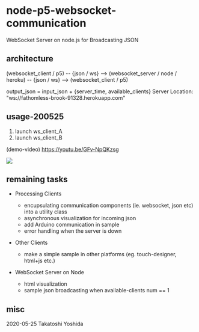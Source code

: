 # node-p5-websocket-communication

WebSocket Server on node.js for Broadcasting JSON 

## architecture

(websocket_client / p5) 
-- {json / ws} -->
(websocket_server / node / heroku)
-- {json / ws} --> 
(websocket_client / p5)


output_json = input_json + {server_time, available_clients}
Server Location: "ws://fathomless-brook-91328.herokuapp.com"



## usage-200525

1. launch ws_client_A
2. launch ws_client_B

(demo-video) https://youtu.be/GFv-NpQKzsg

[![](http://img.youtube.com/vi/GFv-NpQKzsg/0.jpg)](http://www.youtube.com/watch?v=GFv-NpQKzsg "node-p5-websocket-communication")


## remaining tasks
- Processing Clients
  - encupsulating communication components (ie. websocket, json etc) into a utility class
  - asynchronous visualization for incoming json
  - add Arduino communication in sample
  - error handling when the server is down
  

- Other Clients
  - make a simple sample in other platforms (eg. touch-designer, html+js etc.)
 
- WebSocket Server on Node
  - html visualization
  - sample json broadcasting when available-clients num == 1


## misc
2020-05-25 Takatoshi Yoshida
